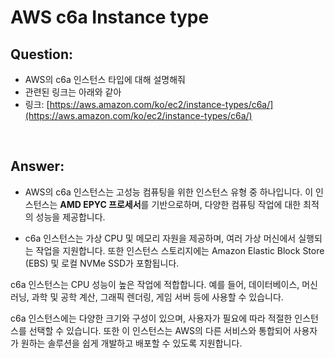 # AWS c6a Instance type

## Question:

- AWS의 c6a 인스턴스 타입에 대해 설명해줘
- 관련된 링크는 아래와 같아
- 링크: [https://aws.amazon.com/ko/ec2/instance-types/c6a/](https://aws.amazon.com/ko/ec2/instance-types/c6a/)

<br>

## Answer:

- AWS의 c6a 인스턴스는 고성능 컴퓨팅을 위한 인스턴스 유형 중 하나입니다. 이 인스턴스는 **AMD EPYC 프로세서**를 기반으로하며, 다양한 컴퓨팅 작업에 대한 최적의 성능을 제공합니다.

- c6a 인스턴스는 가상 CPU 및 메모리 자원을 제공하며, 여러 가상 머신에서 실행되는 작업을 지원합니다. 또한 인스턴스 스토리지에는 Amazon Elastic Block Store (EBS) 및 로컬 NVMe SSD가 포함됩니다.

c6a 인스턴스는 CPU 성능이 높은 작업에 적합합니다. 예를 들어, 데이터베이스, 머신러닝, 과학 및 공학 계산, 그래픽 렌더링, 게임 서버 등에 사용할 수 있습니다.

c6a 인스턴스에는 다양한 크기와 구성이 있으며, 사용자가 필요에 따라 적절한 인스턴스를 선택할 수 있습니다. 또한 이 인스턴스는 AWS의 다른 서비스와 통합되어 사용자가 원하는 솔루션을 쉽게 개발하고 배포할 수 있도록 지원합니다.